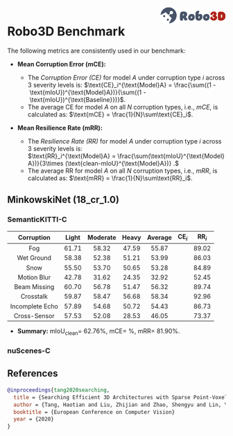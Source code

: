 <img src="../figs/logo2.png" align="right" width="30%">

# Robo3D Benchmark

The following metrics are consistently used in our benchmark:

- **Mean Corruption Error (mCE):**
  - The *Corruption Error (CE)* for model $A$ under corruption type $i$ across 3 severity levels is:
  $\text{CE}_i^{\text{Model}A} = \frac{\sum((1 - \text{mIoU})^{\text{Model}A})}{\sum((1 - \text{mIoU})^{\text{Baseline}})}$.
  - The average CE for model $A$ on all $N$ corruption types, i.e., *mCE*, is calculated as: $\text{mCE} = \frac{1}{N}\sum\text{CE}_i$.
  
- **Mean Resilience Rate (mRR):**
  - The *Resilience Rate (RR)* for model $A$ under corruption type $i$ across 3 severity levels is:
  $\text{RR}_i^{\text{Model}A} = \frac{\sum(\text{mIoU}^{\text{Model}A})}{3\times (\text{clean-mIoU}^{\text{Model}A})} .$
  - The average RR for model $A$ on all $N$ corruption types, i.e., *mRR*, is calculated as: $\text{mRR} = \frac{1}{N}\sum\text{RR}_i$.


## MinkowskiNet (18_cr_1.0)

### SemanticKITTI-C
| Corruption      | Light | Moderate | Heavy | Average | $\text{CE}_i$ | $\text{RR}_i$ |
| :-------------: | :---: | :------: | :---: | :-----: | :-----------: | :-----------: |
| Fog             | 61.71 | 58.32 | 47.59 | 55.87 | | 89.02 |
| Wet Ground      | 58.38 | 52.38 | 51.21 | 53.99 | | 86.03 |
| Snow            | 55.50 | 53.70 | 50.65 | 53.28 | | 84.89 |
| Motion Blur     | 42.78 | 31.62 | 24.35 | 32.92 | | 52.45 |
| Beam Missing    | 60.70 | 56.78 | 51.47 | 56.32 | | 89.74 |
| Crosstalk       | 59.87 | 58.47 | 56.68 | 58.34 | | 92.96 |
| Incomplete Echo | 57.89 | 54.68 | 50.72 | 54.43 | | 86.73 |
| Cross-Sensor    | 57.53 | 52.08 | 28.53 | 46.05 | | 73.37 |

- **Summary:** $\text{mIoU}_{\text{clean}} =$ 62.76%, $\text{mCE} =$ %, $\text{mRR} =$ 81.90%.


### nuScenes-C



## References

```bib
@inproceedings{tang2020searching,
  title = {Searching Efficient 3D Architectures with Sparse Point-Voxel Convolution},
  author = {Tang, Haotian and Liu, Zhijian and Zhao, Shengyu and Lin, Yujun and Lin, Ji and Wang, Hanrui and Han, Song},
  booktitle = {European Conference on Computer Vision}
  year = {2020}
}
```
